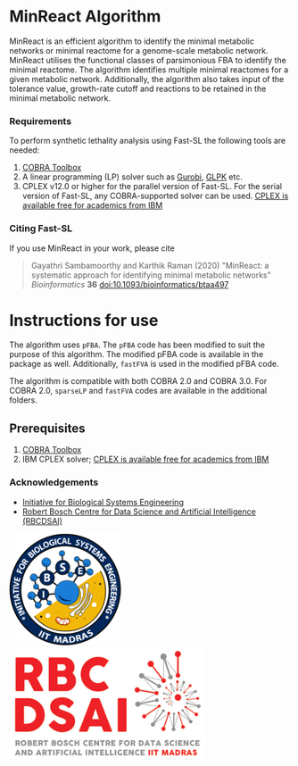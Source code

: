 # MinReact Algorithm

MinReact is an efficient algorithm to identify the minimal metabolic networks or minimal reactome for a genome-scale metabolic network. MinReact utilises the functional classes of parsimonious FBA to identify the minimal reactome. The algorithm identifies multiple minimal reactomes for a given metabolic network. Additionally, the algorithm also takes input of the tolerance value, growth-rate cutoff and reactions to be retained in the minimal metabolic network. 

### Requirements
To perform synthetic lethality analysis using Fast-SL the following tools are needed:
1. [COBRA Toolbox](http://opencobra.github.io/cobratoolbox/)
2. A linear programming (LP) solver such as [Gurobi](http://www.gurobi.com/), [GLPK](https://www.gnu.org/software/glpk/) etc.
3. CPLEX v12.0 or higher for the parallel version of Fast-SL. For the serial version of Fast-SL, any COBRA-supported solver can be used. [CPLEX is available free for academics from IBM](https://ibm.onthehub.com/WebStore/ProductSearchOfferingList.aspx?srch=cplex)

### Citing Fast-SL
If you use MinReact in your work, please cite
>Gayathri Sambamoorthy and Karthik Raman (2020) "MinReact: a systematic approach for identifying minimal metabolic networks" _Bioinformatics_ **36** [doi:10.1093/bioinformatics/btaa497](https://dx.doi.org/10.1093/bioinformatics/btaa497)



# Instructions for use
The algorithm uses `pFBA`. The `pFBA` code has been modified to suit the purpose of this algorithm. The modified pFBA code is available in the package as well. Additionally, `fastFVA` is used in the modified pFBA code. 

The algorithm is compatible with both COBRA 2.0 and COBRA 3.0. For COBRA 2.0, `sparseLP` and `fastFVA` codes are available in the additional folders.

## Prerequisites
1. [COBRA Toolbox](http://opencobra.github.io/cobratoolbox/)
2. IBM CPLEX solver; [CPLEX is available free for academics from IBM](https://ibm.onthehub.com/WebStore/ProductSearchOfferingList.aspx?srch=cplex)


### Acknowledgements
* [Initiative for Biological Systems Engineering](https://ibse.iitm.ac.in/)
* [Robert Bosch Centre for Data Science and Artificial Intelligence (RBCDSAI)](https://rbcdsai.iitm.ac.in/)

<img title="IBSE logo" src="https://github.com/RBC-DSAI-IITM/rbc-dsai-iitm.github.io/blob/master/images/IBSE_logo.png" height="200" width="200"><img title="RBC-DSAI logo" src="https://github.com/RBC-DSAI-IITM/rbc-dsai-iitm.github.io/blob/master/images/logo.jpg" height="200" width="351">
